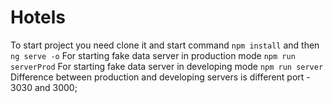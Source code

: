 # Hotels

To start project you need clone it and start command 
`npm install`
and then
`ng serve -o`
For starting fake data server in production mode
`npm run serverProd`
For starting fake data server in developing mode
`npm run server`
Difference between production and developing servers is different port - 3030 and 3000;